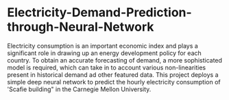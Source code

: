 # Electricity-Demand-Prediction-through-Neural-Network

Electricity consumption is an important economic index and plays a significant role in drawing up an energy development policy for each country. To obtain an accurate forecasting of demand, a more sophisticated model is required, which can take in to account various non-linearities present in historical demand ad other featured data. This project deploys a simple deep neural network to predict the hourly electricity consumption of 'Scafie building" in the Carnegie Mellon University.

